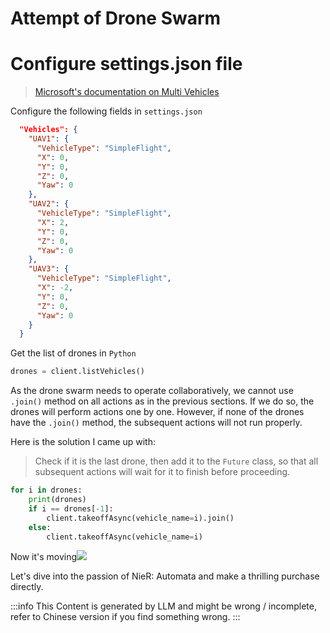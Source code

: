 # Attempt of Drone Swarm

# Configure settings.json file

> [Microsoft's documentation on Multi Vehicles](https://microsoft.github.io/AirSim/multi_vehicle/)

Configure the following fields in `settings.json`

<!--truncate-->

```json
  "Vehicles": {
    "UAV1": {
      "VehicleType": "SimpleFlight",
      "X": 0,
      "Y": 0,
      "Z": 0,
      "Yaw": 0
    },
    "UAV2": {
      "VehicleType": "SimpleFlight",
      "X": 2,
      "Y": 0,
      "Z": 0,
      "Yaw": 0
    },
    "UAV3": {
      "VehicleType": "SimpleFlight",
      "X": -2,
      "Y": 0,
      "Z": 0,
      "Yaw": 0
    }
  }
```

Get the list of drones in `Python`

```python
drones = client.listVehicles()
```

As the drone swarm needs to operate collaboratively, we cannot use `.join()` method on all actions as in the previous sections. If we do so, the drones will perform actions one by one. However, if none of the drones have the `.join()` method, the subsequent actions will not run properly.

Here is the solution I came up with:

> Check if it is the last drone, then add it to the `Future` class, so that all subsequent actions will wait for it to finish before proceeding.

```python
for i in drones:
    print(drones)
    if i == drones[-1]:
        client.takeoffAsync(vehicle_name=i).join()
    else:
        client.takeoffAsync(vehicle_name=i)
```

Now it's moving![](https://oss.nova.gal/img/20210930153706.png)

Let's dive into the passion of NieR: Automata and make a thrilling purchase directly.

:::info
This Content is generated by LLM and might be wrong / incomplete, refer to Chinese version if you find something wrong.
:::

<!-- AI -->
